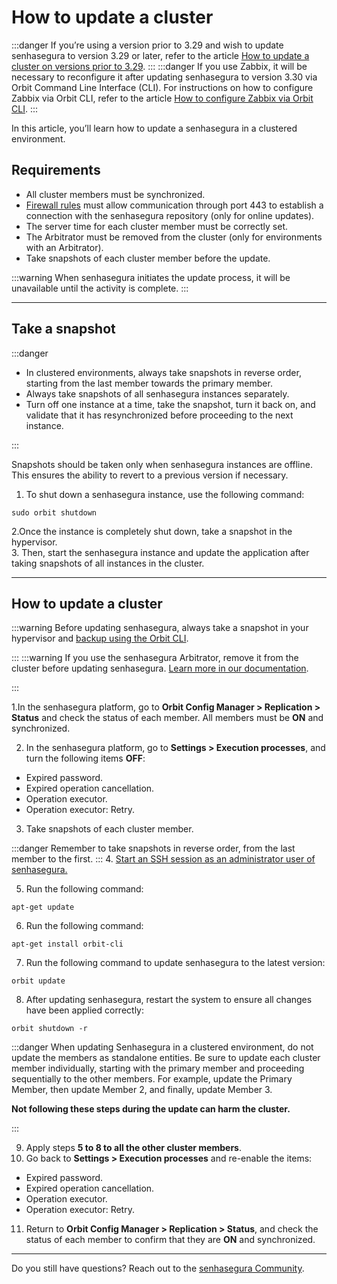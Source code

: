 # How to update a cluster

 :::danger
If you’re using a version prior to 3.29 and wish to update senhasegura to version 3.29 or later, refer to the article [How to update a cluster on versions prior to 3.29](/v3-32/docs/installation-how-to-update-a-cluster-on-versions-prior-to-329).
:::
 :::danger
If you use Zabbix, it will be necessary to reconfigure it after updating senhasegura to version 3.30 via Orbit Command Line Interface (CLI). For instructions on how to configure Zabbix via Orbit CLI, refer to the article [How to configure Zabbix via Orbit CLI](/v3-32/docs/orbit-cli-how-to-configure-zabbix-via-orbit-cli).
:::

In this article, you’ll learn how to update a senhasegura in a clustered environment. 


## Requirements

* All cluster members must be synchronized.
* [Firewall rules](/v3-32/docs/installation-firewall-requirements) must allow communication through port 443 to establish a connection with the senhasegura repository (only for online updates). 
* The server time for each cluster member must be correctly set.
* The Arbitrator must be removed from the cluster (only for environments with an Arbitrator).
* Take snapshots of each cluster member before the update.


:::warning
When senhasegura initiates the update process, it will be unavailable until the activity is complete.
:::

* * *

## Take a snapshot

 :::danger

* In clustered environments, always take snapshots in reverse order, starting from the last member towards the primary member.
* Always take snapshots of all senhasegura instances separately.
* Turn off one instance at a time, take the snapshot, turn it back on, and validate that it has resynchronized before proceeding to the next instance.


:::

Snapshots should be taken only when senhasegura instances are offline. This ensures the ability to revert to a previous version if necessary.



1. To shut down a senhasegura instance, use the following command:

```Shell
sudo orbit shutdown
```
2.Once the instance is completely shut down, take a snapshot in the hypervisor.   
3. Then, start the senhasegura instance and update the application after taking snapshots of all instances in the cluster.



* * *

## How to update a cluster

 :::warning
Before updating senhasegura, always take a snapshot in your hypervisor and [backup using the Orbit CLI](/v3-32/docs/orbit-cli-set-up-backup-schedule).

:::
 :::warning
If you use the senhasegura Arbitrator, remove it from the cluster before updating senhasegura. [Learn more in our documentation](/v3-32/docs/arbitrator-remove-arbitrator).

:::

1.In the senhasegura platform, go to **Orbit Config Manager > Replication > Status** and check the status of each member. All members must be **ON** and synchronized.


2. In the senhasegura platform, go to **Settings > Execution processes**, and turn the following items **OFF**:



* Expired password.
* Expired operation cancellation. 
* Operation executor.
* Operation executor: Retry.


3. Take snapshots of each cluster member. 

 :::danger
Remember to take snapshots in reverse order, from the last member to the first.
:::
4. [Start an SSH session as an administrator user of senhasegura.](/v3-32/docs/administration-ssh-access)




5. Run the following command:


```Shell
apt-get update
```
6. Run the following command:


 
```Shell
apt-get install orbit-cli
```

7. Run the following command to update senhasegura to the latest version:
```Shell
orbit update
```
8. After updating senhasegura, restart the system to ensure all changes have been applied correctly:


```Shell
orbit shutdown -r
```
 :::danger
When updating Senhasegura in a clustered environment, do not update the members as standalone entities. Be sure to update each cluster member individually, starting with the primary member and proceeding sequentially to the other members. For example, update the Primary Member, then update Member 2, and finally, update Member 3. 

**Not following these steps during the update can harm the cluster.**

:::

9. Apply steps **5 to 8 to all the other cluster members**.
10. Go back to **Settings > Execution processes** and re-enable the items:



* Expired password.
* Expired operation cancellation.
* Operation executor.
* Operation executor: Retry.

11. Return to **Orbit Config Manager > Replication > Status**, and check the status of each member to confirm that they are **ON** and synchronized.



* * *

Do you still have questions? Reach out to the [senhasegura Community](https://community.senhasegura.io/).
